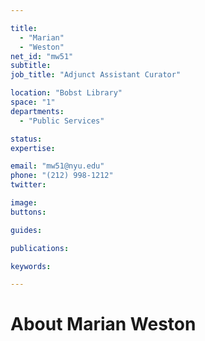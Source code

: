 ```yaml
---

title:
  - "Marian"
  - "Weston"
net_id: "mw51"
subtitle: 
job_title: "Adjunct Assistant Curator"

location: "Bobst Library"
space: "1"
departments:
  - "Public Services"

status: 
expertise:

email: "mw51@nyu.edu"
phone: "(212) 998-1212"
twitter: 

image: 
buttons:

guides:

publications:

keywords:

---
```


# About Marian Weston


